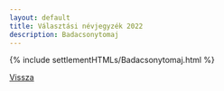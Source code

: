 ```yaml
---
layout: default
title: Választási névjegyzék 2022
description: Badacsonytomaj
---
```


{% include settlementHTMLs/Badacsonytomaj.html %}

[Vissza](./)